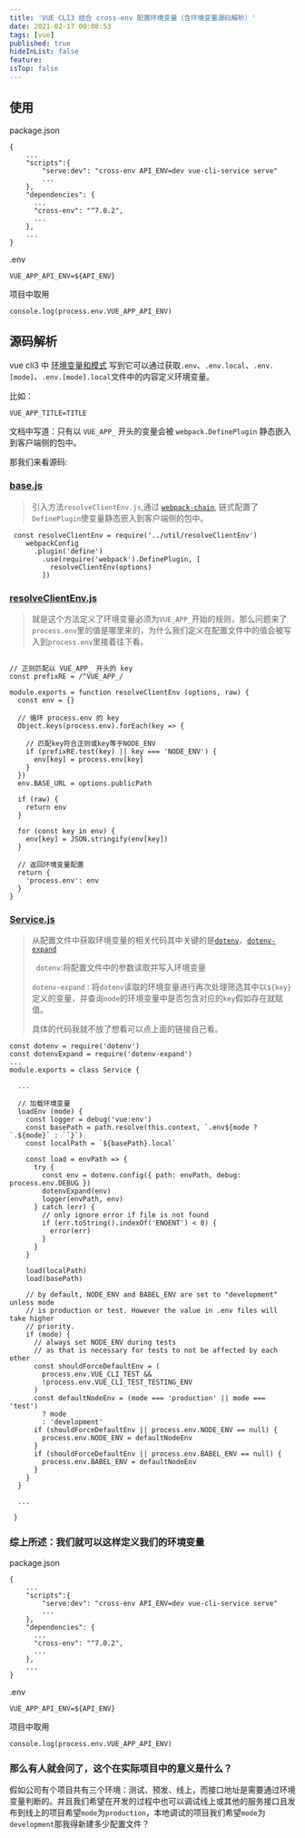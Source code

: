 ```yaml
---
title: 'VUE CLI3 结合 cross-env 配置环境变量（含环境变量源码解析）'
date: 2021-02-17 00:08:53
tags: [vue]
published: true
hideInList: false
feature: 
isTop: false
---
```

## 使用

package.json
```
{
    ...
    "scripts":{
        "serve:dev": "cross-env API_ENV=dev vue-cli-service serve"
        ...
    },
    "dependencies": {
      ...
      "cross-env": "^7.0.2",
      ...
    },
    ...
}
```
.env
```
VUE_APP_API_ENV=${API_ENV}
```
项目中取用
```
console.log(process.env.VUE_APP_API_ENV)
```


## 源码解析


vue cli3 中 [环境变量和模式](https://cli.vuejs.org/zh/guide/mode-and-env.html) 写到它可以通过获取`.env`、`.env.local`、`.env.[mode]`、`.env.[mode].local`文件中的内容定义环境变量。


比如：
```
VUE_APP_TITLE=TITLE
```
文档中写道：只有以 `VUE_APP_` 开头的变量会被 `webpack.DefinePlugin` 静态嵌入到客户端侧的包中。

那我们来看源码:

### [base.js](https://github.com/vuejs/vue-cli/blob/dev/packages/%40vue/cli-service/lib/config/base.js#L192)
>引入方法`resolveClientEnv.js`,通过 [`webpack-chain`](https://github.com/neutrinojs/webpack-chain), 链式配置了`DefinePlugin`使变量静态嵌入到客户端侧的包中。
```
 const resolveClientEnv = require('../util/resolveClientEnv')
    webpackConfig
      .plugin('define')
        .use(require('webpack').DefinePlugin, [
          resolveClientEnv(options)
        ])
```


### [resolveClientEnv.js](https://github.com/vuejs/vue-cli/blob/dev/packages/%40vue/cli-service/lib/util/resolveClientEnv.js)
> 就是这个方法定义了环境变量必须为`VUE_APP_`开始的规则，那么问题来了`process.env`里的值是哪里来的，为什么我们定义在配置文件中的值会被写入到`process.env`里接着往下看。
```

// 正则匹配以 VUE_APP_ 开头的 key
const prefixRE = /^VUE_APP_/

module.exports = function resolveClientEnv (options, raw) {
  const env = {}
  
  // 循环 process.env 的 key
  Object.keys(process.env).forEach(key => {
  
    // 匹配key符合正则或key等于NODE_ENV
    if (prefixRE.test(key) || key === 'NODE_ENV') {
      env[key] = process.env[key]
    }
  })
  env.BASE_URL = options.publicPath

  if (raw) {
    return env
  }

  for (const key in env) {
    env[key] = JSON.stringify(env[key])
  }
  
  // 返回环境变量配置
  return {
    'process.env': env
  }
}
```
### [Service.js](https://github.com/vuejs/vue-cli/blob/dev/packages/%40vue/cli-service/lib/Service.js#L89)
> 从配置文件中获取环境变量的相关代码其中关键的是[`dotenv`](https://github.com/motdotla/dotenv/blob/master/lib/main.js)、[`dotenv-expand`](https://github.com/motdotla/dotenv-expand/blob/master/lib/main.js) 
>
>` dotenv`:将配置文件中的参数读取并写入环境变量
>
>`dotenv-expand` : 将`dotenv`读取的环境变量进行再次处理筛选其中以`${key}`定义的变量，并查询`node`的环境变量中是否包含对应的`key`假如存在就赋值。
>
>具体的代码我就不放了想看可以点上面的链接自己看。
```
const dotenv = require('dotenv')
const dotenvExpand = require('dotenv-expand')
...
module.exports = class Service {

  ...

  // 加载环境变量
  loadEnv (mode) {
    const logger = debug('vue:env')
    const basePath = path.resolve(this.context, `.env${mode ? `.${mode}` : ``}`)
    const localPath = `${basePath}.local`

    const load = envPath => {
      try {
        const env = dotenv.config({ path: envPath, debug: process.env.DEBUG })
        dotenvExpand(env)
        logger(envPath, env)
      } catch (err) {
        // only ignore error if file is not found
        if (err.toString().indexOf('ENOENT') < 0) {
          error(err)
        }
      }
    }

    load(localPath)
    load(basePath)

    // by default, NODE_ENV and BABEL_ENV are set to "development" unless mode
    // is production or test. However the value in .env files will take higher
    // priority.
    if (mode) {
      // always set NODE_ENV during tests
      // as that is necessary for tests to not be affected by each other
      const shouldForceDefaultEnv = (
        process.env.VUE_CLI_TEST &&
        !process.env.VUE_CLI_TEST_TESTING_ENV
      )
      const defaultNodeEnv = (mode === 'production' || mode === 'test')
        ? mode
        : 'development'
      if (shouldForceDefaultEnv || process.env.NODE_ENV == null) {
        process.env.NODE_ENV = defaultNodeEnv
      }
      if (shouldForceDefaultEnv || process.env.BABEL_ENV == null) {
        process.env.BABEL_ENV = defaultNodeEnv
      }
    }
  }
  
  ...
 
 }
```

### 综上所述：我们就可以这样定义我们的环境变量

package.json
```
{
    ...
    "scripts":{
        "serve:dev": "cross-env API_ENV=dev vue-cli-service serve"
        ...
    },
    "dependencies": {
      ...
      "cross-env": "^7.0.2",
      ...
    },
    ...
}
```
.env
```
VUE_APP_API_ENV=${API_ENV}
```
项目中取用
```
console.log(process.env.VUE_APP_API_ENV)
```
### 那么有人就会问了，这个在实际项目中的意义是什么？

假如公司有个项目共有三个环境：测试、预发、线上，而接口地址是需要通过环境变量判断的。并且我们希望在开发的过程中也可以调试线上或其他的服务接口且发布到线上的项目希望`mode`为`production`，本地调试的项目我们希望`mode`为`development`那我得新建多少配置文件？
